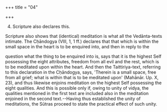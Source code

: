 +++
title = "04"

+++


4. Scripture also declares this.

Scripture also shows that (identical) meditation is what all the Vedānta-texts intimate. The Cḥāndogya (VIII, 1, 1 ff.) declares that that which is within the small space in the heart is to be enquired into, and then in reply to the

question what the thing to be enquired into is, says that it is the highest Self possessing the eight attributes, freedom from all evil and the rest, which is to be meditated upon within the heart. And then the Taittiriya-text, referring to this declaration in the Cḥāndogya, says, 'Therein is a small space, free from all grief; what is within that is to be meditated upon' (Mahānār. Up. X, 23), and thus likewise enjoins meditation on the highest Self possessing the eight qualities. And this is possible only if, owing to unity of vidya, the qualities mentioned in the first text are included also in the meditation enjoined in the second text.--Having thus established the unity of meditations, the Sūtras proceed to state the practical effect of such unity.

